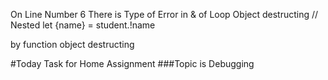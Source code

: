 On Line Number 6 There is Type of Error
in & of Loop
Object destructing // Nested 
let {name} = student.!name

by function object destructing



#Today Task for Home Assignment
###Topic is Debugging

